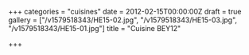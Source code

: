 +++
categories = "cuisines"
date = 2012-02-15T00:00:00Z
draft = true
gallery = ["/v1579518343/HE15-02.jpg", "/v1579518343/HE15-03.jpg", "/v1579518343/HE15-01.jpg"]
title = "Cuisine BEY12"

+++
